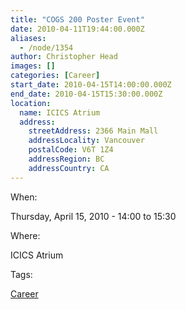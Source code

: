```yaml
---
title: "COGS 200 Poster Event"
date: 2010-04-11T19:44:00.000Z
aliases:
  - /node/1354
author: Christopher Head
images: []
categories: [Career]
start_date: 2010-04-15T14:00:00.000Z
end_date: 2010-04-15T15:30:00.000Z
location:
  name: ICICS Atrium
  address:
    streetAddress: 2366 Main Mall
    addressLocality: Vancouver
    postalCode: V6T 1Z4
    addressRegion: BC
    addressCountry: CA
---
```


When: 

Thursday, April 15, 2010 - 14:00 to 15:30

Where: 

ICICS Atrium

Tags: 

[Career](/career)
